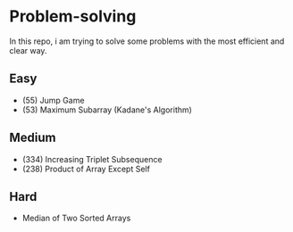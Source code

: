# Problem-solving
In this repo, i am trying to solve some problems with the most efficient and clear way.
## Easy
- (55) Jump Game
- (53) Maximum Subarray (Kadane's Algorithm)
## Medium
- (334) Increasing Triplet Subsequence
- (238) Product of Array Except Self
## Hard
- Median of Two Sorted Arrays
